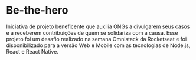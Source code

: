 # Be-the-hero

Iniciativa de projeto beneficente que auxilia ONGs a divulgarem seus casos e a receberem contribuições de quem se solidariza com a causa.
Esse projeto foi um desafio realizado na semana Omnistack da Rocketseat e foi disponibilizado para a versão Web e Mobile com as tecnologias de Node.js, React e React Native.
